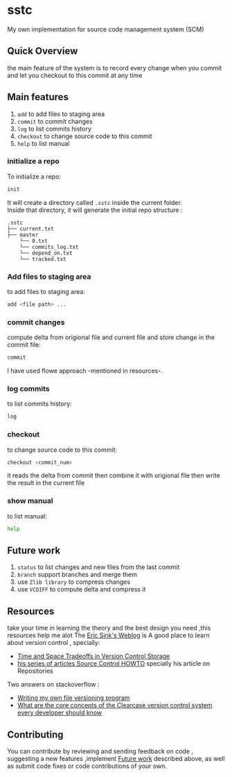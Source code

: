 # sstc
My own implementation for source code management system (SCM)

## Quick Overview

the main feature of the system is to record every change when you commit and let you checkout to this commit at any time

## Main features
1. `add`         to add files to staging area
2. `commit`      to commit changes
3. `log`         to list commits history
4. `checkout`    to change source code to this commit
5. `help`        to list manual

### initialize a repo

To initialize a repo:

```sh
init
```

It will create a directory called `.sstc` inside the current folder.<br>
Inside that directory, it will generate the initial repo structure :

```
.sstc
├── current.txt
├── master
    └── 0.txt
    └── commits_log.txt
    └── depend_on.txt
    └── tracked.txt

```
### Add files to staging area

to add files to staging area:

```sh
add <file path> ...
```

### commit changes

compute delta from origional file and current file and store change in the commit file:

```sh
commit
```
I have used flowe approach -mentioned in resources-.

### log commits

to list commits history:

```sh
log
```

### checkout

to change source code to this commit:

```sh
checkout <commit_num>
```
it reads the delta from commit then combine it with origional file then write the result in the current file
### show manual

to list manual:

```sh
help
```
## Future work

1. `status`    to list changes and new files from the last commit
2. `branch`      support branches and merge them
3.  use `Zlib library` to compress changes
4.  use `VCDIFF` to compute delta and compress it

## Resources

take your time in learning the theory and the best design you need ,this resources help me alot
The [Eric Sink's Weblog](http://www.ericsink.com/) is A good place to learn about version control , specially:

- [Time and Space Tradeoffs in Version Control Storage](http://www.ericsink.com/entries/time_space_tradeoffs.html)
- [his series of articles Source Control HOWTO](http://ericsink.com/scm/source_control.html) specially his article on Repositories

Two answers on stackoverflow :
- [Writing my own file versioning program](https://stackoverflow.com/questions/902314/writing-my-own-file-versioning-program)
- [What are the core concepts of the Clearcase version control system every developer should know](https://stackoverflow.com/questions/645008/what-are-the-basic-clearcase-concepts-every-developer-should-know)


## Contributing

You can contribute by reviewing and sending feedback on code , suggesting a new features ,implement [Future work](https://github.com/ahmedakef/sstc#future-work) described above, as well as submit code fixes or code contributions of your own.